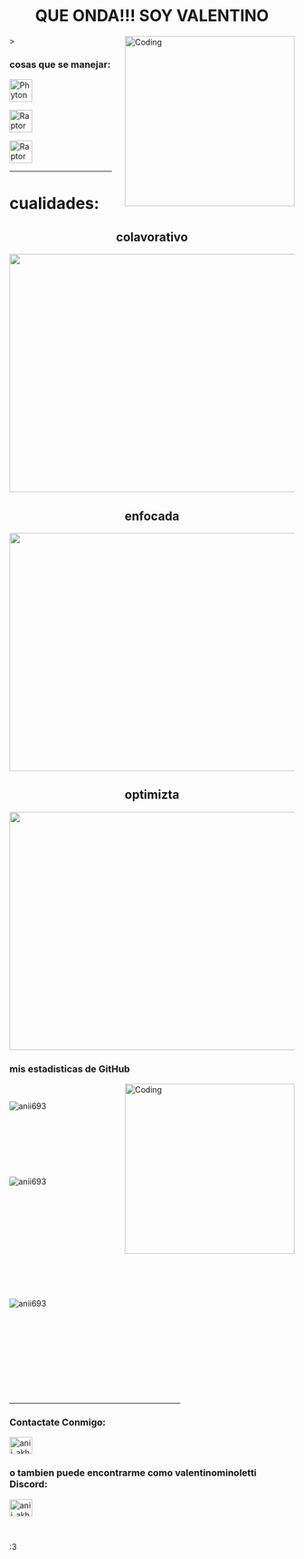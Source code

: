 <h1 align="center">QUE ONDA!!! SOY VALENTINO</h1>


<img align="right" alt="Coding" width="300" src="https://preview.redd.it/jbcj0uqbihg41.jpg?width=1080&crop=smart&auto=webp&s=7a529d0abe43ab1f3594f59724b2d9072b6ab56b">
>
    
<br>
<h3 align="left">cosas que se manejar:</h3>

<p align="left"> <a href="https://www.python.org" target="_blank" rel="noreferrer"> <img src="https://upload.wikimedia.org/wikipedia/commons/thumb/c/c3/Python-logo-notext.svg/1200px-Python-logo-notext.svg.png" alt="Phyton" width="40" height="40"/> </a>
<p align="left"> <a href="https://raptor.martincarlisle.com" rel="noreferrer"> <img src="https://raptortech.com/wp-content/uploads/2021/08/raptor-icon-banner.png" alt="Raptor" width="40" height="40"/> </a>

<p align="left"> <a href="https://es.wikipedia.org/wiki/HTML" rel="noreferrer"> <img src="https://static-00.iconduck.com/assets.00/html-5-icon-726x1024-evem6gg5.png" alt="Raptor" width="40" height="40"/> </a>
<hr width="36%" >

<h1 align="left">cualidades:</h1>

<h2 align="center"> colavorativo</h2>
<img align="center" src="https://grupo-pya.com/wp-content/uploads/2021/10/Tipos-de-inteligencia-1.jpg" width="800" height="420">

<h2 align="center">enfocada</h2>
<img align="center" src="https://ignaciogavilan.com/wp-content/uploads/2018/12/aprender.jpg" width="800" height="420">


<h2 align="center">optimizta</h2>
<img align="center" src="https://asistenciasanitaria.com.ar/wp-content/uploads/2018/11/gettyimages-905964110.jpg" width="800" height="420">

<h3>mis estadisticas de GitHub</h3>
<img align="right" alt="Coding" width="300" src="https://cdn.dribbble.com/users/1277312/screenshots/14733298/media/39b1045e593737587dd60e42c8422d1f.gif" >
<br>


<p><img align="left" src="https://github-readme-stats.vercel.app/api/top-langs?username=anii693&show_icons=true&theme=dark&locale=en&layout=compact" alt="anii693" /></p>

<br><br><br><br><br><br><br>
<p>&nbsp;<img align="left" src="https://github-readme-stats.vercel.app/api?username=anii693&show_icons=true&theme=dark&locale=en" alt="anii693" /></p>
<br><br><br><br><br><br><br><br><br><br>

<p><img align="left" src="https://github-readme-streak-stats.herokuapp.com/?user=anii693&theme=dark" alt="anii693" /></p>
<br><br><br><br><br><br><br><br><br><br>
<hr width="60%" >
<h3 align="left">Contactate Conmigo:</h3>
<p align="left">
<a href="https://https://www.instagram.com/valentino_minoletti19/" target="blank"><img align="center" src="https://raw.githubusercontent.com/rahuldkjain/github-profile-readme-generator/master/src/images/icons/Social/instagram.svg" alt="anii_akhil" height="30" width="40" /></a>
<h3>o tambien puede encontrarme como valentinominoletti Discord:</h3>
<a href="https://discord.gg/wmNrPh48/" target="blank"><img align="center" src="https://assets-global.website-files.com/6257adef93867e50d84d30e2/636e0a6a49cf127bf92de1e2_icon_clyde_blurple_RGB.png" alt="anii_akhil" height="30" width="40" /></a>
</p>
<br>

:3
